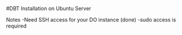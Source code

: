 #DBT Installation on Ubuntu Server

Notes
-Need SSH access for your DO instance (done)
-sudo access is required
